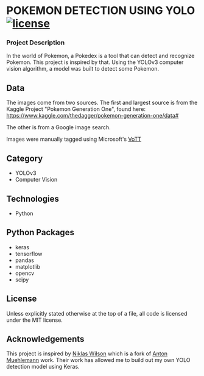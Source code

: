 # POKEMON DETECTION USING YOLO [![license](https://img.shields.io/github/license/mashape/apistatus.svg)](LICENSE)

### Project Description
In the world of Pokemon, a Pokedex is a tool that can detect and recognize Pokemon.  This project is inspired by that.  Using the YOLOv3 computer vision algorithm, a model was built to detect some Pokemon.

## Data

The images come from two sources.  The first and largest source is from the Kaggle Project "Pokemon Generation One", found here:
https://www.kaggle.com/thedagger/pokemon-generation-one/data#

The other is from a Google image search.

Images were manually tagged using Microsoft's [VoTT](https://github.com/microsoft/VoTT)

## Category
* YOLOv3
* Computer Vision

## Technologies
* Python

## Python Packages
* keras
* tensorflow
* pandas
* matplotlib
* opencv
* scipy


## License

Unless explicitly stated otherwise at the top of a file, all code is licensed under the MIT license.

## Acknowledgements

This project is inspired by [Niklas Wilson](https://github.com/NiklasWilson) which is a fork of [Anton Muehlemann](https://github.com/AntonMu) work.  Their work has allowed me to build out my own YOLO detection model using Keras.